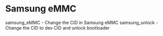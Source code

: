 # Samsung eMMC
samsung_eMMC - Change the CID in Samsung eMMC
samsung_unlock - Change the CID to dev CID and unlock bootloader
